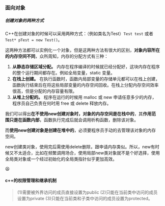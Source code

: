 ### 面向对象

##### 创建对象的两种方式

C++在创建对象的时候可以采用两种方式：（例如类名为Test）`Test test` 或者 `Test* pTest = new Test()`。

这两种方法都可以实例化一个对象，但是这两种方法有很大的区别，**对象内容所在的内存空间不同**，众所周知，内存的分配方式有三种：

1. **从静态存储区域分配。** 内存在程序编译的时候就已经分配好，这块内存在程序的整个运行期间都存在。例如全局变量，static 变量。
2. **在栈上创建。** 在执行函数时，函数内局部变量的存储单元都可以在栈上创建，函数执行结束后在将这些局部变量的内存空间回收。在栈上分配内存空间效率很高，但是分配的内存容量有限。
3. **从堆上分配的。** 程序在运行的时候用 malloc 或 new 申请任意多少的内存，程序员自己负责在何时用 free 或 delete 释放内存。

我们可以得出**在不使用new创建对象时，对象的内存空间是在栈中的**，其**作用范围只是在函数内部**，函数执行完成后就会调用析构函数，删除该对象。

而**使用new创建对象是创建在堆中的**，必须要程序员手动的去管理该对象的内存空间。

new创建类对象，使用完后需使用delete删除，跟申请内存类似。所以，new有时候又不太适合，比如在频繁调用场合，使用局部new类对象就不是个好选择，使用全局类对象或一个经过初始化的全局类指针似乎更加高效。

:tired_face:

#### c++的权限管理和继承机制

> (1)需要被外界访问的成员直接设置为public
> (2)只能在当前类中访问的成员设置为private
> (3)只能在当前类和子类中访问的成员设置为protected。

